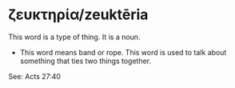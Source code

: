 # ζευκτηρία/zeuktēria
This word is a type of thing. It is a noun.

* This word means band or rope. This word is used to talk about something that ties two things together.

See: Acts 27:40
